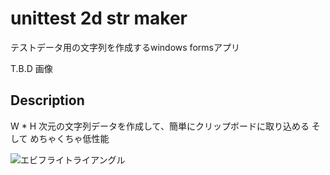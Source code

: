 unittest 2d str maker
=====================
テストデータ用の文字列を作成するwindows formsアプリ

T.B.D 画像

## Description
W * H 次元の文字列データを作成して、簡単にクリップボードに取り込める
そして
めちゃくちゃ低性能

![エビフライトライアングル](http://i.imgur.com/Jjwsc.jpg "サンプル")
